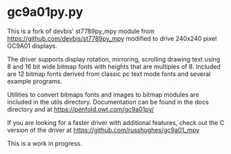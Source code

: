 gc9a01py.py
===========

This is a fork of devbis' st7789py_mpy module from
https://github.com/devbis/st7789py_mpy modified to drive 240x240 pixel GC9A01
displays.

The driver supports display rotation, mirroring, scrolling drawing text using 8
and 16 bit wide bitmap fonts with heights that are multiples of 8. Included are
12 bitmap fonts derived from classic pc text mode fonts and several example
programs.

Utilities to convert bitmaps fonts and images to bitmap modules are included in
the utils directory. Documentation can be found in the docs directory and at https://penfold.owt.com/gc9a01py/

If you are looking for a faster driver with additional features, check out the
C version of the driver at https://github.com/russhughes/gc9a01_mpy

This is a work in progress.
